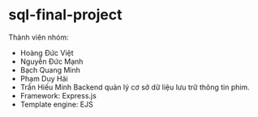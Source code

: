 # sql-final-project
Thành viên nhóm: 
- Hoàng Đức Việt
- Nguyễn Đức Mạnh
- Bạch Quang Minh
- Phạm Duy Hải
- Trần Hiếu Minh
Backend quản lý cơ sở dữ liệu lưu trữ thông tin phim.
- Framework: Express.js
- Template engine: EJS
